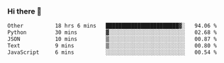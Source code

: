 ### Hi there 👋

<!--
**swolbroham/swolbroham** is a ✨ _special_ ✨ repository because its `README.md` (this file) appears on your GitHub profile.

Here are some ideas to get you started:

- 🔭 I’m currently working on ...
- 🌱 I’m currently learning ...
- 👯 I’m looking to collaborate on ...
- 🤔 I’m looking for help with ...
- 💬 Ask me about ...
- 📫 How to reach me: ...
- 😄 Pronouns: ...
- ⚡ Fun fact: ...
-->


<!--START_SECTION:waka-->

```txt
Other          18 hrs 6 mins   ███████████████████████▓░   94.06 %
Python         30 mins         ▓░░░░░░░░░░░░░░░░░░░░░░░░   02.68 %
JSON           10 mins         ▒░░░░░░░░░░░░░░░░░░░░░░░░   00.87 %
Text           9 mins          ▒░░░░░░░░░░░░░░░░░░░░░░░░   00.80 %
JavaScript     6 mins          ░░░░░░░░░░░░░░░░░░░░░░░░░   00.54 %
```

<!--END_SECTION:waka-->
